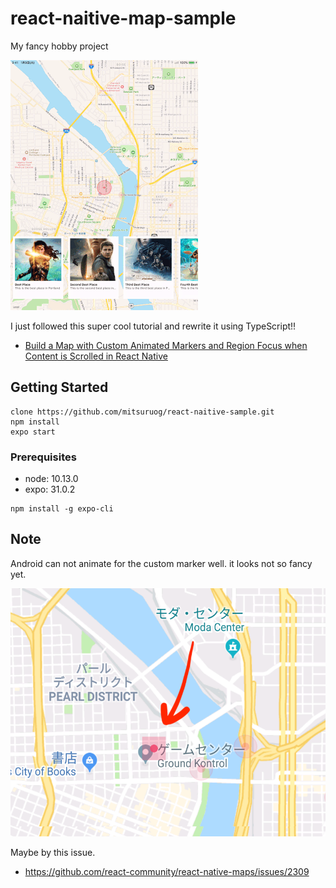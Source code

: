 # react-naitive-map-sample
My fancy hobby project

![](./images/action.gif)

I just followed this super cool tutorial and rewrite it using TypeScript!!

- [Build a Map with Custom Animated Markers and Region Focus when Content is Scrolled in React Native](https://codeburst.io/build-a-map-with-custom-animated-markers-and-region-focus-when-content-is-scrolled-in-react-native-efb3522d9445)

## Getting Started

```
clone https://github.com/mitsuruog/react-naitive-sample.git
npm install 
expo start
```

### Prerequisites
- node: 10.13.0
- expo: 31.0.2

```
npm install -g expo-cli
```

## Note

Android can not animate for the custom marker well. it looks not so fancy yet.

![](./images/android-sucks.png)

 Maybe by this issue.

 - https://github.com/react-community/react-native-maps/issues/2309
